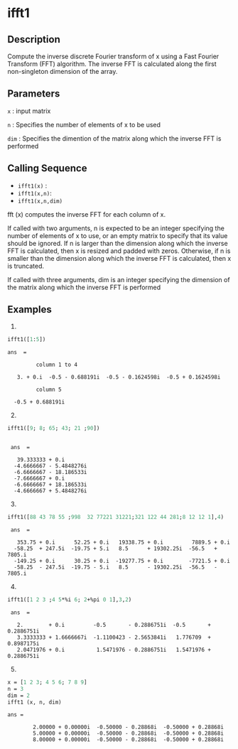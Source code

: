 # ifft1
## Description
Compute the inverse discrete Fourier transform of x using a Fast Fourier Transform (FFT) algorithm.
The inverse FFT is calculated along the first non-singleton dimension of the array.
 ## Parameters
`x` : input matrix

`n` : Specifies the number of elements of x to be used

`dim` : Specifies the dimention of the matrix along which the inverse FFT is performed

## Calling Sequence
- `ifft1(x)` :   
- `ifft1(x,n)`:
- `ifft1(x,n,dim)`

    
 fft (x) computes the inverse FFT for each column of x.
 
 If called with two arguments, n is expected to be an integer specifying the number
 of elements of x to use, or an empty matrix to specify that its value should be ignored. 
 If n is larger than the dimension along which the inverse FFT is calculated, then x is resized and padded with zeros.
 Otherwise, if n is smaller than the dimension along which the inverse FFT is calculated, then x is truncated.
 
 If called with three arguments, dim is an integer specifying the dimension of the matrix along which the inverse FFT is performed
## Examples
1.
```scilab
ifft1([1:5])
```
```output
ans  =

         column 1 to 4

   3. + 0.i  -0.5 - 0.688191i  -0.5 - 0.1624598i  -0.5 + 0.1624598i

         column 5

  -0.5 + 0.688191i
```
2.
```scilab
ifft1([9; 8; 65; 43; 21 ;90])
```
```output

 ans  =

   39.333333 + 0.i       
  -4.6666667 - 5.4848276i
  -6.6666667 - 18.186533i
  -7.6666667 + 0.i       
  -6.6666667 + 18.186533i
  -4.6666667 + 5.4848276i
```
3.
```scilab
ifft1([88 43 78 55 ;998  32 77221 31221;321 122 44 281;8 12 12 1],4)
```
```output
 ans  =

   353.75 + 0.i      52.25 + 0.i   19338.75 + 0.i         7889.5 + 0.i   
  -58.25  + 247.5i  -19.75 + 5.i   8.5      + 19302.25i  -56.5   + 7805.i
  -149.25 + 0.i      30.25 + 0.i  -19277.75 + 0.i        -7721.5 + 0.i   
  -58.25  - 247.5i  -19.75 - 5.i   8.5      - 19302.25i  -56.5   - 7805.i

```
4.
```scilab
ifft1([1 2 3 ;4 5*%i 6; 2+%pi 0 1],3,2)
```
```output
 ans  =

   2.        + 0.i         -0.5       - 0.2886751i  -0.5       + 0.2886751i
   3.3333333 + 1.6666667i  -1.1100423 - 2.5653841i   1.776709  + 0.8987175i
   2.0471976 + 0.i          1.5471976 - 0.2886751i   1.5471976 + 0.2886751i

```
5.
```scilab
x = [1 2 3; 4 5 6; 7 8 9]
n = 3
dim = 2
ifft1 (x, n, dim)
```
```output
ans =
    
        2.00000 + 0.00000i  -0.50000 - 0.28868i  -0.50000 + 0.28868i
        5.00000 + 0.00000i  -0.50000 - 0.28868i  -0.50000 + 0.28868i
        8.00000 + 0.00000i  -0.50000 - 0.28868i  -0.50000 + 0.28868i
```

 

